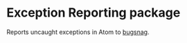 # Exception Reporting package

Reports uncaught exceptions in Atom to [bugsnag](https://bugsnag.com).

